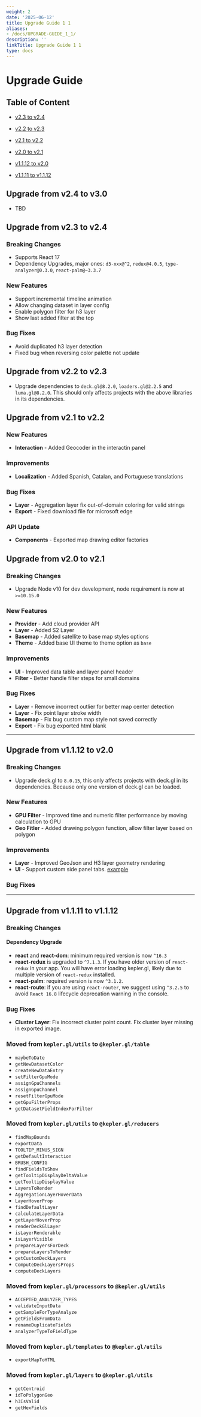 ```yaml
---
weight: 2
date: '2025-06-12'
title: Upgrade Guide 1 1
aliases:
- /docs/UPGRADE-GUIDE_1_1/
description: ''
linkTitle: Upgrade Guide 1 1
type: docs
---
```


# Upgrade Guide

## Table of Content

- [v2.3 to v2.4](#upgrade-from-v23-to-v24)

- [v2.2 to v2.3](#upgrade-from-v22-to-v23)
- [v2.1 to v2.2](#upgrade-from-v21-to-v22)
- [v2.0 to v2.1](#upgrade-from-v20-to-v21)
- [v1.1.12 to v2.0](#upgrade-from-v1112-to-v20)
- [v1.1.11 to v1.1.12](#upgrade-from-v1111-to-v1112)

## Upgrade from v2.4 to v3.0

- TBD

## Upgrade from v2.3 to v2.4

### Breaking Changes

- Supports React 17
- Dependency Upgrades, major ones: `d3-xxx@^2`, `redux@4.0.5`, `type-analyzer@0.3.0`, `react-palm@~3.3.7`

### New Features

- Support incremental timeline animation
- Allow changing dataset in layer config
- Enable polygon filter for h3 layer
- Show last added filter at the top

### Bug Fixes

- Avoid duplicated h3 layer detection
- Fixed bug when reversing color palette not update

## Upgrade from v2.2 to v2.3

- Upgrade dependencies to `deck.gl@8.2.0`, `loaders.gl@2.2.5` and `luma.gl@8.2.0`. This should only affects projects with the above libraries in its dependencies.

## Upgrade from v2.1 to v2.2

### New Features

- **Interaction** - Added Geocoder in the interactin panel

### Improvements

- **Localization** - Added Spanish, Catalan, and Portuguese translations

### Bug Fixes

- **Layer** - Aggregation layer fix out-of-domain coloring for valid strings
- **Export** - Fixed download file for microsoft edge

### API Update

- **Components** - Exported map drawing editor factories

## Upgrade from v2.0 to v2.1

### Breaking Changes

- Upgrade Node v10 for dev development, node requirement is now at `>=10.15.0`

### New Features

- **Provider** - Add cloud provider API
- **Layer** - Added S2 Layer
- **Basemap** - Added satellite to base map styles options
- **Theme** - Added base UI theme to theme option as `base`

### Improvements

- **UI** - Improved data table and layer panel header
- **Filter** - Better handle filter steps for small domains

### Bug Fixes

- **Layer** - Remove incorrect outlier for better map center detection
- **Layer** - Fix point layer stroke width
- **Basemap** - Fix bug custom map style not saved correctly
- **Export** - Fix bug exported html blank

---

## Upgrade from v1.1.12 to v2.0

### Breaking Changes

- Upgrade deck.gl to `8.0.15`, this only affects projects with deck.gl in its dependencies. Because only one version of deck.gl can be loaded.

### New Features

- **GPU Filter** - Improved time and numeric filter performance by moving calculation to GPU
- **Geo Fitler** - Added drawing polygon function, allow filter layer based on polygon

### Improvements

- **Layer** - Improved GeoJson and H3 layer geometry rendering
- **UI** - Support custom side panel tabs. [example](https://github.com/keplergl/kepler.gl/tree/master/examples/replace-component)

### Bug Fixes

---

## Upgrade from v1.1.11 to v1.1.12

### Breaking Changes

#### Dependency Upgrade

- **react** and **react-dom**: minimum required version is now `^16.3`
- **react-redux** is upgraded to `^7.1.3`. If you have older version of `react-redux` in your app. You will have error loading kepler.gl, likely due to multiple version of `react-redux` installed.
- **react-palm**: required version is now `^3.1.2`.
- **react-route**: if you are using `react-router`, we suggest using `^3.2.5` to avoid `React 16.8` lifecycle deprecation warning in the console.

### Bug Fixes

- **Cluster Layer**: Fix incorrect cluster point count. Fix cluster layer missing in exported image.

### Moved from `kepler.gl/utils` to `@kepler.gl/table`

- `maybeToDate`
- `getNewDatasetColor`
- `createNewDataEntry`
- `setFilterGpuMode`
- `assignGpuChannels`
- `assignGpuChannel`
- `resetFilterGpuMode`
- `getGpuFilterProps`
- `getDatasetFieldIndexForFilter`

### Moved from `kepler.gl/utils` to `@kepler.gl/reducers`

- `findMapBounds`
- `exportData`
- `TOOLTIP_MINUS_SIGN`
- `getDefaultInteraction`
- `BRUSH_CONFIG`
- `findFieldsToShow`
- `getTooltipDisplayDeltaValue`
- `getTooltipDisplayValue`
- `LayersToRender`
- `AggregationLayerHoverData`
- `LayerHoverProp`
- `findDefaultLayer`
- `calculateLayerData`
- `getLayerHoverProp`
- `renderDeckGlLayer`
- `isLayerRenderable`
- `isLayerVisible`
- `prepareLayersForDeck`
- `prepareLayersToRender`
- `getCustomDeckLayers`
- `ComputeDeckLayersProps`
- `computeDeckLayers`

### Moved from `kepler.gl/processors` to `@kepler.gl/utils`

- `ACCEPTED_ANALYZER_TYPES`
- `validateInputData`
- `getSampleForTypeAnalyze`
- `getFieldsFromData`
- `renameDuplicateFields`
- `analyzerTypeToFieldType`

### Moved from `kepler.gl/templates` to `@kepler.gl/utils`

- `exportMapToHTML`

### Moved from `kepler.gl/layers` to `@kepler.gl/utils`

- `getCentroid`
- `idToPolygonGeo`
- `h3IsValid`
- `getHexFields`
